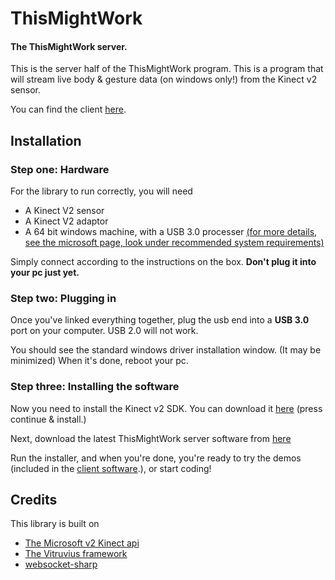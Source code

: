 # ThisMightWork 

#### The ThisMightWork server.

This is the server half of the ThisMightWork program. This is a program that will stream live body & gesture data (on windows only!) from the Kinect v2 sensor.


You can find the client [here](https://github.com/2BoysAndHats/KinectJSBridge).

## Installation

### Step one: Hardware

For the library to run correctly, you will need

* A Kinect V2 sensor
* A Kinect V2 adaptor
* A 64 bit windows machine, with a USB 3.0 processer [(for more details, see the microsoft page, look under recommended system requirements)](https://www.microsoft.com/en-us/download/details.aspx?id=44561) 

Simply connect according to the instructions on the box. <b>Don't plug it into your pc just yet.</b>

### Step two: Plugging in

Once you've linked everything together, plug the usb end into a <b>USB 3.0</b> port on your computer. USB 2.0 will not work.

You should see the standard windows driver installation window. (It may be minimized) When it's done, reboot your pc.

### Step three: Installing the software
Now you need to install the Kinect v2 SDK. You can download it [here](https://www.microsoft.com/en-us/download/details.aspx?id=44561) (press continue & install.)


Next, download the latest ThisMightWork server software from [here](https://github.com/2BoysAndHats/ThisMightWork/raw/master/TMW_Setup.exe)

Run the installer, and when you're done, you're ready to try the demos (included in the [client software](https://github.com/2BoysAndHats/KinectJSBridge).), or start coding!

## Credits

This library is built on 

* [The Microsoft v2 Kinect api](https://developer.microsoft.com/en-us/windows/kinect)
* [The Vitruvius framework](http://vitruviuskinect.com/)
* [websocket-sharp](https://github.com/sta/websocket-sharp)
